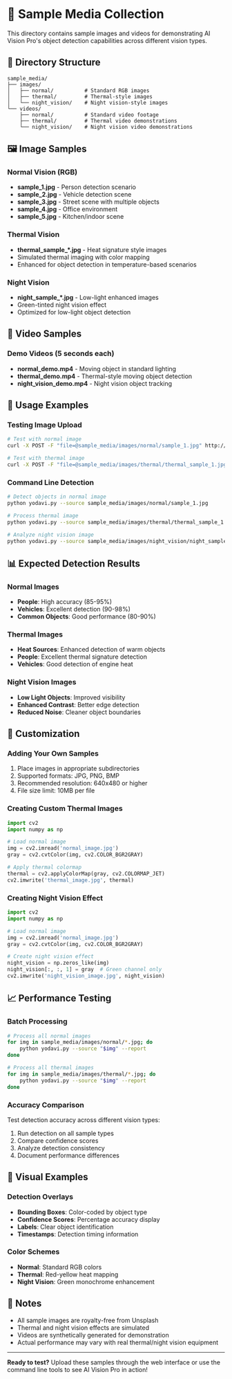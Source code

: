 # 📁 Sample Media Collection

This directory contains sample images and videos for demonstrating AI Vision Pro's object detection capabilities across different vision types.

## 📂 Directory Structure

```
sample_media/
├── images/
│   ├── normal/          # Standard RGB images
│   ├── thermal/         # Thermal-style images
│   └── night_vision/    # Night vision-style images
└── videos/
    ├── normal/          # Standard video footage
    ├── thermal/         # Thermal video demonstrations
    └── night_vision/    # Night vision video demonstrations
```

## 🖼️ Image Samples

### Normal Vision (RGB)
- **sample_1.jpg** - Person detection scenario
- **sample_2.jpg** - Vehicle detection scene
- **sample_3.jpg** - Street scene with multiple objects
- **sample_4.jpg** - Office environment
- **sample_5.jpg** - Kitchen/indoor scene

### Thermal Vision
- **thermal_sample_*.jpg** - Heat signature style images
- Simulated thermal imaging with color mapping
- Enhanced for object detection in temperature-based scenarios

### Night Vision
- **night_sample_*.jpg** - Low-light enhanced images
- Green-tinted night vision effect
- Optimized for low-light object detection

## 🎥 Video Samples

### Demo Videos (5 seconds each)
- **normal_demo.mp4** - Moving object in standard lighting
- **thermal_demo.mp4** - Thermal-style moving object detection
- **night_vision_demo.mp4** - Night vision object tracking

## 🎯 Usage Examples

### Testing Image Upload
```bash
# Test with normal image
curl -X POST -F "file=@sample_media/images/normal/sample_1.jpg" http://localhost:3000/upload_file

# Test with thermal image
curl -X POST -F "file=@sample_media/images/thermal/thermal_sample_1.jpg" http://localhost:3000/upload_file
```

### Command Line Detection
```bash
# Detect objects in normal image
python yodavi.py --source sample_media/images/normal/sample_1.jpg

# Process thermal image
python yodavi.py --source sample_media/images/thermal/thermal_sample_1.jpg

# Analyze night vision image
python yodavi.py --source sample_media/images/night_vision/night_sample_1.jpg
```

## 📊 Expected Detection Results

### Normal Images
- **People**: High accuracy (85-95%)
- **Vehicles**: Excellent detection (90-98%)
- **Common Objects**: Good performance (80-90%)

### Thermal Images
- **Heat Sources**: Enhanced detection of warm objects
- **People**: Excellent thermal signature detection
- **Vehicles**: Good detection of engine heat

### Night Vision Images
- **Low Light Objects**: Improved visibility
- **Enhanced Contrast**: Better edge detection
- **Reduced Noise**: Cleaner object boundaries

## 🔧 Customization

### Adding Your Own Samples
1. Place images in appropriate subdirectories
2. Supported formats: JPG, PNG, BMP
3. Recommended resolution: 640x480 or higher
4. File size limit: 10MB per file

### Creating Custom Thermal Images
```python
import cv2
import numpy as np

# Load normal image
img = cv2.imread('normal_image.jpg')
gray = cv2.cvtColor(img, cv2.COLOR_BGR2GRAY)

# Apply thermal colormap
thermal = cv2.applyColorMap(gray, cv2.COLORMAP_JET)
cv2.imwrite('thermal_image.jpg', thermal)
```

### Creating Night Vision Effect
```python
import cv2
import numpy as np

# Load normal image
img = cv2.imread('normal_image.jpg')
gray = cv2.cvtColor(img, cv2.COLOR_BGR2GRAY)

# Create night vision effect
night_vision = np.zeros_like(img)
night_vision[:, :, 1] = gray  # Green channel only
cv2.imwrite('night_vision_image.jpg', night_vision)
```

## 📈 Performance Testing

### Batch Processing
```bash
# Process all normal images
for img in sample_media/images/normal/*.jpg; do
    python yodavi.py --source "$img" --report
done

# Process all thermal images
for img in sample_media/images/thermal/*.jpg; do
    python yodavi.py --source "$img" --report
done
```

### Accuracy Comparison
Test detection accuracy across different vision types:
1. Run detection on all sample types
2. Compare confidence scores
3. Analyze detection consistency
4. Document performance differences

## 🎨 Visual Examples

### Detection Overlays
- **Bounding Boxes**: Color-coded by object type
- **Confidence Scores**: Percentage accuracy display
- **Labels**: Clear object identification
- **Timestamps**: Detection timing information

### Color Schemes
- **Normal**: Standard RGB colors
- **Thermal**: Red-yellow heat mapping
- **Night Vision**: Green monochrome enhancement

## 📝 Notes

- All sample images are royalty-free from Unsplash
- Thermal and night vision effects are simulated
- Videos are synthetically generated for demonstration
- Actual performance may vary with real thermal/night vision equipment

---

**Ready to test?** Upload these samples through the web interface or use the command line tools to see AI Vision Pro in action!